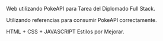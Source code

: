 Web utilizando PokeAPI para Tarea del Diplomado Full Stack.

Utilizando referencias para consumir PokeAPI correctamente.

HTML + CSS + JAVASCRIPT
Estilos por Mejorar.
